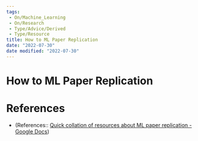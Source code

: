 ```yaml
---
tags:
 - On/Machine_Learning
 - On/Research
 - Type/Advice/Derived
 - Type/Resource
title: How to ML Paper Replication
date: "2022-07-30"
date modified: "2022-07-30"
---
```


# How to ML Paper Replication
# References
- (References:: [Quick collation of resources about ML paper replication - Google Docs](https://docs.google.com/document/d/1tY6IsKz3pQsDtYH07eAv-DdJmnu6BlZGz9KD-OizvJY/edit))
